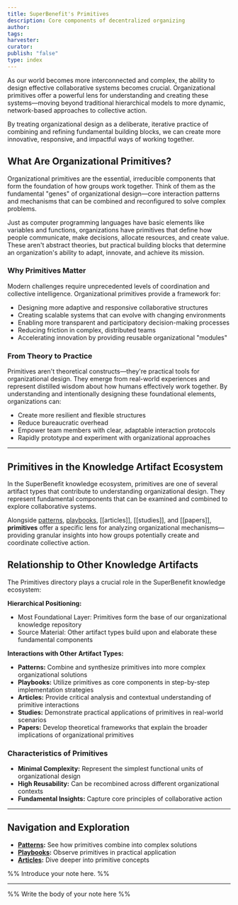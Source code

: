 ```yaml
---
title: SuperBenefit's Primitives
description: Core components of decentralized organizing
author: 
tags: 
harvester: 
curator: 
publish: "false"
type: index
---
```


As our world becomes more interconnected and complex, the ability to design effective collaborative systems becomes crucial. Organizational primitives offer a powerful lens for understanding and creating these systems—moving beyond traditional hierarchical models to more dynamic, network-based approaches to collective action.

By treating organizational design as a deliberate, iterative practice of combining and refining fundamental building blocks, we can create more innovative, responsive, and impactful ways of working together.

## What Are Organizational Primitives?

Organizational primitives are the essential, irreducible components that form the foundation of how groups work together. Think of them as the fundamental "genes" of organizational design—core interaction patterns and mechanisms that can be combined and reconfigured to solve complex problems.

Just as computer programming languages have basic elements like variables and functions, organizations have primitives that define how people communicate, make decisions, allocate resources, and create value. These aren't abstract theories, but practical building blocks that determine an organization's ability to adapt, innovate, and achieve its mission.

### Why Primitives Matter

Modern challenges require unprecedented levels of coordination and collective intelligence. Organizational primitives provide a framework for:

- Designing more adaptive and responsive collaborative structures
- Creating scalable systems that can evolve with changing environments
- Enabling more transparent and participatory decision-making processes
- Reducing friction in complex, distributed teams
- Accelerating innovation by providing reusable organizational "modules"

### From Theory to Practice

Primitives aren't theoretical constructs—they're practical tools for organizational design. They emerge from real-world experiences and represent distilled wisdom about how humans effectively work together. By understanding and intentionally designing these foundational elements, organizations can:

- Create more resilient and flexible structures
- Reduce bureaucratic overhead
- Empower team members with clear, adaptable interaction protocols
- Rapidly prototype and experiment with organizational approaches

---

## Primitives in the Knowledge Artifact Ecosystem

In the SuperBenefit knowledge ecosystem, primitives are one of several artifact types that contribute to understanding organizational design. They represent fundamental components that can be examined and combined to explore collaborative systems. 

Alongside [patterns](artifacts/patterns/patterns.md), [playbooks](tags/playbooks.md), [[articles]], [[studies]], and [[papers]], **primitives** offer a specific lens for analyzing organizational mechanisms—providing granular insights into how groups potentially create and coordinate collective action.

## Relationship to Other Knowledge Artifacts

The Primitives directory plays a crucial role in the SuperBenefit knowledge ecosystem:

**Hierarchical Positioning:**

- Most Foundational Layer: Primitives form the base of our organizational knowledge repository
- Source Material: Other artifact types build upon and elaborate these fundamental components

**Interactions with Other Artifact Types:**

- **Patterns:** Combine and synthesize primitives into more complex organizational solutions
- **Playbooks:** Utilize primitives as core components in step-by-step implementation strategies
- **Articles:** Provide critical analysis and contextual understanding of primitive interactions
- **Studies:** Demonstrate practical applications of primitives in real-world scenarios
- **Papers:** Develop theoretical frameworks that explain the broader implications of organizational primitives

### Characteristics of Primitives

* **Minimal Complexity:** Represent the simplest functional units of organizational design
* **High Reusability:** Can be recombined across different organizational contexts
* **Fundamental Insights:** Capture core principles of collaborative action

---

## Navigation and Exploration

* **[Patterns](../patterns/patterns.md):** See how primitives combine into complex solutions
* **[Playbooks](../playbooks/playbooks.md):** Observe primitives in practical application
* **[Articles](../articles/articles.md):** Dive deeper into primitive concepts

%% Introduce your note here. %%

---

%% Write the body of your note here %%
